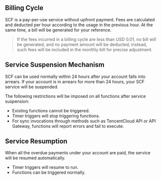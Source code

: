 
## Billing Cycle

SCF is a pay-per-use service without upfront payment. Fees are calculated and deducted per hour according to the usage in the previous hour. At the same time, a bill will be generated for your reference.

>If the fees incurred in a billing cycle are less than USD 0.01, no bill will be generated, and no payment amount will be deducted; instead, such fees will be included in the monthly bill for precise adjustment.

## Service Suspension Mechanism

SCF can be used normally within 24 hours after your account falls into arrears. If your account is in arrears for more than 24 hours, your SCF service will be suspended.

The following restrictions will be imposed on all functions after service suspension:
* Existing functions cannot be triggered.
* Timer triggers will stop triggering functions.
* For sync invocations through methods such as TencentCloud API or API Gateway, functions will report errors and fail to execute.

## Service Resumption

When all the overdue payments under your account are paid, the service will be resumed automatically.
* Timer triggers will resume to run.
* Functions can be triggered normally.
